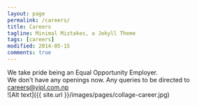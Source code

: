 ```yaml
---
layout: page
permalink: /careers/
title: Careers
tagline: Minimal Mistakes, a Jekyll Theme
tags: [careers]
modified: 2014-05-15
comments: true
---
```


<div class="career-wrapper ">
        <div class="tagline layout">
        We take pride being an Equal Opportunity Employer.      
        </div>
        <div class="career-info">
                <div class="layout">
                We don't have any openings now. Any queries to be directed to <a href="mailto:careers@yipl.com.np">careers@yipl.com.np</a>
                </div>
        </div>
        
</div>
![Alt text]({{ site.url }}/images/pages/collage-career.jpg)


